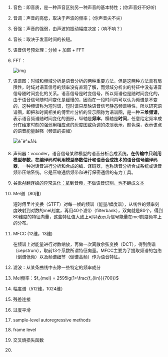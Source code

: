 1. 音色：即音质，是一种声音区别另一种声音的基本特性；(你声音好不好听)

2. 音调：声音的高低，取决于声波的频率；（你声音尖不尖）

3. 音强：声音的强弱，由声波的振动幅度决定；（响不响？）

4. 音长：取决于发音时间的长短。

5. 语音信号预处理：分帧 + 加窗 + FFT

6. FFT：

   ![img](https://upload.wikimedia.org/wikipedia/commons/2/2b/Fourier_series_and_transform.gif)

7. 语谱图：时域和频域分析是语音分析的两种重要方法，但是这两种方法具有局限性，时域对语音信号的频率没有直观了解，而频域分析出的特征中没有语音信号随时间变化的关系。语音信号是时变信号，所以频谱也是随时间变化的，由于语音信号随时间变化是缓慢的，因而在一段时间内可以认为频谱是不变的，这种频谱称为短时谱，短时谱只反映语音信号静态频谱特性，所以研究语谱图，即把和时间相关的傅里叶分析的显示图称为语谱图，是一种**三维频谱**，表示语音频谱随时间变化的图形，纵轴是**频率**，横轴是**时间**，任意给定频率成分在给定时刻的强弱用相应点的灰度图或色调的浓淡表示，颜色深，表示该点的语音能量越强（频谱的振幅）

   ![è¯­è°±å¾](https://img-blog.csdn.net/20140421170720328)

8. 声码器：vocoder，语音信号某种模型的语音分析合成系统。**在传输中只利用模型参数，在编译码时利用模型参数估计和语音合成技术的语音信号编译码器**，一种对话音进行分析和合成的编、译码器，也称话音分析合成系统或话音频带压缩系统。它是压缩通信频带和进行保密通信的有力工具。

9. [谷歌AI翻译娘的异常进化：拿到音频，不做语音识别，也不翻成文本](https://zhuanlan.zhihu.com/p/62671765)

10. Mel谱（80维）

    短时傅里叶变换（STFT）对每一帧的频谱（能量/幅度谱），从线性的频率刻度映射到对数的mel刻度，再用40个滤带（filterbank），双向就是80个，得到80维度的特征向量，这些特征值大致上可以表示为信号能量在mel刻度频率上的分布。

11. MFCC  (12维，13维)

    在频谱上对能量进行对数缩放，再做一次离散余弦变换（DCT），得到倒谱（cepstrum），取前13个系数所谓特征向量。MFCC主要为了提取频谱的包络（倒谱低频）以及频谱细节（倒谱高频）作为语音特征。

12. 滤波：从某条曲线中去除一些特定的频率成分

13. Mel频率：$f_{mel} = 2595lg(1+\frac{f_{lin}}{700})$ 

14. 幅度谱（512维，1024维）

15. 残差连接

16. 过度平滑

17. sample-level autoregressive methods

18. frame level

19. 交叉熵损失函数

20. 

